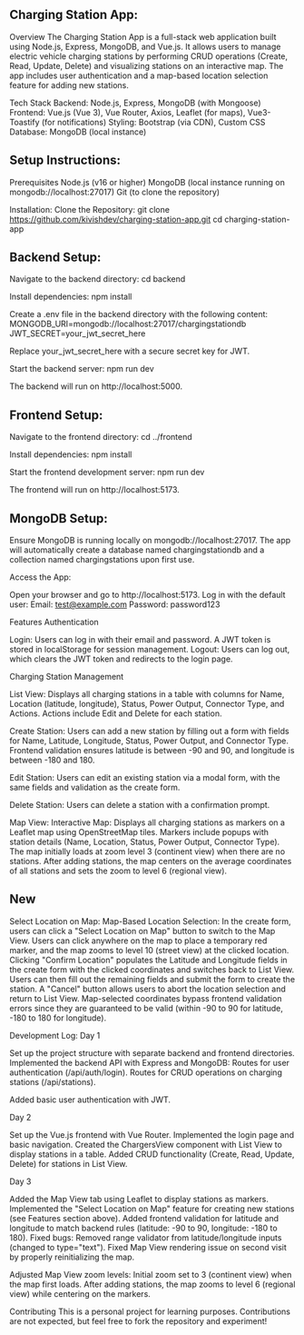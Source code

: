 ## Charging Station App:
Overview
The Charging Station App is a full-stack web application built using Node.js, Express, MongoDB, and Vue.js. It allows users to manage electric vehicle charging stations by performing CRUD operations (Create, Read, Update, Delete) and visualizing stations on an interactive map. The app includes user authentication and a map-based location selection feature for adding new stations.

Tech Stack
Backend: Node.js, Express, MongoDB (with Mongoose)
Frontend: Vue.js (Vue 3), Vue Router, Axios, Leaflet (for maps), Vue3-Toastify (for notifications)
Styling: Bootstrap (via CDN), Custom CSS
Database: MongoDB (local instance)


## Setup Instructions:
Prerequisites
Node.js (v16 or higher)
MongoDB (local instance running on mongodb://localhost:27017)
Git (to clone the repository)

Installation:
Clone the Repository:
git clone https://github.com/kivishdev/charging-station-app.git
cd charging-station-app


## Backend Setup:

Navigate to the backend directory:
cd backend


Install dependencies:
npm install


Create a .env file in the backend directory with the following content:
MONGODB_URI=mongodb://localhost:27017/chargingstationdb
JWT_SECRET=your_jwt_secret_here

Replace your_jwt_secret_here with a secure secret key for JWT.

Start the backend server:
npm run dev

The backend will run on http://localhost:5000.



## Frontend Setup:
Navigate to the frontend directory:
cd ../frontend

Install dependencies:
npm install

Start the frontend development server:
npm run dev

The frontend will run on http://localhost:5173.

## MongoDB Setup:
Ensure MongoDB is running locally on mongodb://localhost:27017.
The app will automatically create a database named chargingstationdb and a collection named chargingstations upon first use.


Access the App:

Open your browser and go to http://localhost:5173.
Log in with the default user:
Email: test@example.com
Password: password123


Features
Authentication

Login: Users can log in with their email and password. A JWT token is stored in localStorage for session management.
Logout: Users can log out, which clears the JWT token and redirects to the login page.

Charging Station Management

List View:
Displays all charging stations in a table with columns for Name, Location (latitude, longitude), Status, Power Output, Connector Type, and Actions.
Actions include Edit and Delete for each station.


Create Station:
Users can add a new station by filling out a form with fields for Name, Latitude, Longitude, Status, Power Output, and Connector Type.
Frontend validation ensures latitude is between -90 and 90, and longitude is between -180 and 180.


Edit Station:
Users can edit an existing station via a modal form, with the same fields and validation as the create form.


Delete Station:
Users can delete a station with a confirmation prompt.



Map View:
Interactive Map:
Displays all charging stations as markers on a Leaflet map using OpenStreetMap tiles.
Markers include popups with station details (Name, Location, Status, Power Output, Connector Type).
The map initially loads at zoom level 3 (continent view) when there are no stations.
After adding stations, the map centers on the average coordinates of all stations and sets the zoom to level 6 (regional view).


## New
Select Location on Map:
Map-Based Location Selection:
In the create form, users can click a "Select Location on Map" button to switch to the Map View.
Users can click anywhere on the map to place a temporary red marker, and the map zooms to level 10 (street view) at the clicked location.
Clicking "Confirm Location" populates the Latitude and Longitude fields in the create form with the clicked coordinates and switches back to List View.
Users can then fill out the remaining fields and submit the form to create the station.
A "Cancel" button allows users to abort the location selection and return to List View.
Map-selected coordinates bypass frontend validation errors since they are guaranteed to be valid (within -90 to 90 for latitude, -180 to 180 for longitude).



Development Log:
Day 1

Set up the project structure with separate backend and frontend directories.
Implemented the backend API with Express and MongoDB:
Routes for user authentication (/api/auth/login).
Routes for CRUD operations on charging stations (/api/stations).


Added basic user authentication with JWT.

Day 2

Set up the Vue.js frontend with Vue Router.
Implemented the login page and basic navigation.
Created the ChargersView component with List View to display stations in a table.
Added CRUD functionality (Create, Read, Update, Delete) for stations in List View.

Day 3

Added the Map View tab using Leaflet to display stations as markers.
Implemented the "Select Location on Map" feature for creating new stations (see Features section above).
Added frontend validation for latitude and longitude to match backend rules (latitude: -90 to 90, longitude: -180 to 180).
Fixed bugs:
Removed range validator from latitude/longitude inputs (changed to type="text").
Fixed Map View rendering issue on second visit by properly reinitializing the map.

Adjusted Map View zoom levels:
Initial zoom set to 3 (continent view) when the map first loads.
After adding stations, the map zooms to level 6 (regional view) while centering on the markers.


Contributing
This is a personal project for learning purposes. Contributions are not expected, but feel free to fork the repository and experiment!


